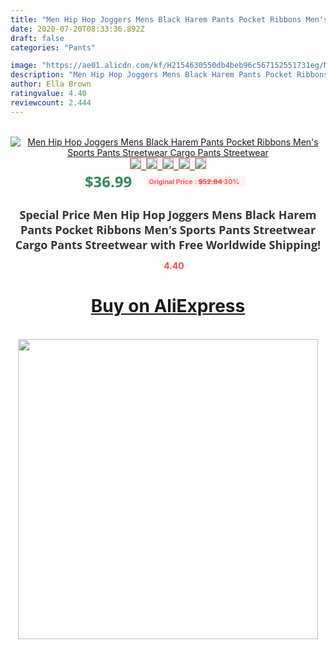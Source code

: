 ```yaml
---
title: "Men Hip Hop Joggers Mens Black Harem Pants Pocket Ribbons Men's Sports Pants Streetwear Cargo Pants Streetwear"
date: 2020-07-20T08:33:36.892Z
draft: false
categories: "Pants"

image: "https://ae01.alicdn.com/kf/H2154630550db4beb96c567152551731eg/Men-Hip-Hop-Joggers-Mens-Black-Harem-Pants-Pocket-Ribbons-Men-s-Sports-Pants-Streetwear-Cargo.png_220x220.png"
description: "Men Hip Hop Joggers Mens Black Harem Pants Pocket Ribbons Men's Sports Pants Streetwear Cargo Pants Streetwear"
author: Ella Brown
ratingvalue: 4.40
reviewcount: 2.444
---
```

<br>
<div style="text-align: center;">
<a href="https://s.click.aliexpress.com/e/_9JAFp7" target="_blank" rel="nofollow noopener noreferrer"><img alt="Men Hip Hop Joggers Mens Black Harem Pants Pocket Ribbons Men's Sports Pants Streetwear Cargo Pants Streetwear" class="magnifier-image" src="https://ae01.alicdn.com/kf/H2154630550db4beb96c567152551731eg/Men-Hip-Hop-Joggers-Mens-Black-Harem-Pants-Pocket-Ribbons-Men-s-Sports-Pants-Streetwear-Cargo.png_220x220.png_640x640.jpg">
<br>
<img style="border:1px solid salmon" src="https://ae01.alicdn.com/kf/H2154630550db4beb96c567152551731eg/Men-Hip-Hop-Joggers-Mens-Black-Harem-Pants-Pocket-Ribbons-Men-s-Sports-Pants-Streetwear-Cargo.png_120x120.jpg">&nbsp;&nbsp;<img style="border:1px solid salmon" src="https://ae01.alicdn.com/kf/H7579de24c69f4148809ea5331798deb6l/Men-Hip-Hop-Joggers-Mens-Black-Harem-Pants-Pocket-Ribbons-Men-s-Sports-Pants-Streetwear-Cargo.jpg_120x120.jpg">&nbsp;&nbsp;<img style="border:1px solid salmon" src="https://ae01.alicdn.com/kf/H8275a63a53e44efba35562c370269cd7V/Men-Hip-Hop-Joggers-Mens-Black-Harem-Pants-Pocket-Ribbons-Men-s-Sports-Pants-Streetwear-Cargo.jpg_120x120.jpg">&nbsp;&nbsp;<img style="border:1px solid salmon" src="https://ae01.alicdn.com/kf/Hb0440b3296894aa0b28e6fc39c40ad42i/Men-Hip-Hop-Joggers-Mens-Black-Harem-Pants-Pocket-Ribbons-Men-s-Sports-Pants-Streetwear-Cargo.jpg_120x120.jpg">&nbsp;&nbsp;<img style="border:1px solid salmon" src="https://ae01.alicdn.com/kf/H5b16b5724b874775af4ce5305f835ddfq/Men-Hip-Hop-Joggers-Mens-Black-Harem-Pants-Pocket-Ribbons-Men-s-Sports-Pants-Streetwear-Cargo.jpg_120x120.jpg"></a></div><br0>
<div style="text-align: center;"><span style="background-color: white; border: 0px; box-sizing: border-box; color: seagreen; display: inline-block; font-family: &quot;open sans&quot; , &quot;arial&quot; , &quot;helvetica&quot; , sans-serif , &quot;heiti&quot;; font-size: 24px; font-stretch: inherit; font-weight: 700; line-height: inherit; margin: 0px 10px 0px 0px; padding: 0px; vertical-align: middle;">$36.99 </span>
<span style="background: rgb(255 , 241 , 241); border-radius: 3px; border: 0px; box-sizing: border-box; color: #ff4747; display: inline-block; font-family: inherit; font-size: 12px; font-stretch: inherit; font-style: inherit; font-variant: inherit; font-weight: 600; line-height: inherit; margin: 0px; padding: 2px 5px; transform: scale(0.9); vertical-align: middle;">Original Price : <b style="text-decoration: line-through;">$52.84 </b> 30%&nbsp;&nbsp;</span></div>
<h1 style="color: #333333; display: inline-block; font-family: &quot;open sans&quot; , &quot;arial&quot; , &quot;helvetica&quot; , sans-serif , &quot;heiti&quot;; font-size: 18px; font-stretch: inherit; font-weight: 700; text-align: center;">Special Price Men Hip Hop Joggers Mens Black Harem Pants Pocket Ribbons Men's Sports Pants Streetwear Cargo Pants Streetwear with Free Worldwide Shipping!</h1>
<div style="color: #ff4747; text-align: center;">
<img src="https://4.bp.blogspot.com/-M0ZcTcb-5uY/XleCXlxnR4I/AAAAAAAAAEc/OrjgMkXV1oMQFaCRZj5HQwOCBcu3w1FegCPcBGAYYCw/s1600/star.png" style="height: 15px;">&nbsp;<b>4.40</b></div>
<div class="button_cont" align="center"><a class="buynow_a" href="https://s.click.aliexpress.com/e/_9JAFp7" target="_blank" rel="nofollow noopener noreferrer"><H1>Buy on AliExpress</H1></a></div><br>
<div class="separator" style="clear: both; text-align: center;">
<img src="https://lh3.googleusercontent.com/-pTy5HemUv9M/XlePHvY0dAI/AAAAAAAAAE4/0nX5iRUoIWY8eMW9Dpxeirr157OZliDIgCLcBGAsYHQ/s1600/badge.gif" width="480">
</div>

